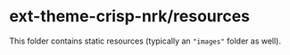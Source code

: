 # ext-theme-crisp-nrk/resources

This folder contains static resources (typically an `"images"` folder as well).
